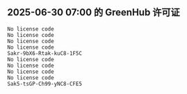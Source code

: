 ## 2025-06-30 07:00 的 GreenHub 许可证
```
No license code
No license code
No license code
No license code
Sakr-9bX6-Rtak-kuC8-1F5C
No license code
No license code
No license code
No license code
Sak5-tsGP-Ch99-yNC8-CFE5
```
